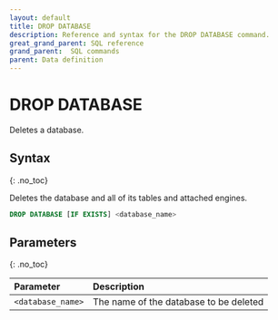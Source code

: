 ```yaml
---
layout: default
title: DROP DATABASE
description: Reference and syntax for the DROP DATABASE command.
great_grand_parent: SQL reference
grand_parent:  SQL commands
parent: Data definition
---
```


# DROP DATABASE
Deletes a database.

## Syntax
{: .no_toc}

Deletes the database and all of its tables and attached engines.

```sql
DROP DATABASE [IF EXISTS] <database_name>
```

## Parameters
{: .no_toc}

| Parameter         | Description                            |
| :----------------- | :-------------------------------------- |
| `<database_name>` | The name of the database to be deleted |
